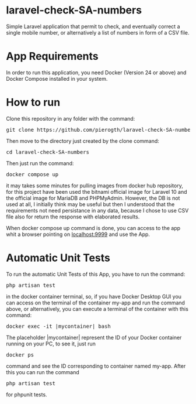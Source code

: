 # laravel-check-SA-numbers
Simple Laravel application that permit to check, and eventually correct a single mobile number, or alternatively a list of numbers  in form of a CSV file.

# App Requirements
In order to run this application, you need Docker (Version 24 or above) and Docker Compose installed in your system.

# How to run
Clone this repository in any folder with the command:
<pre>git clone https://github.com/pierogth/laravel-check-SA-numbers.git </pre>
Then move to the directory just created by the clone command:
<pre>cd laravel-check-SA-numbers</pre>
Then just run the command:
<pre>docker compose up</pre>
it may takes some minutes for pulling images from docker hub repository, for this project have been used the bitnami official image for Laravel 10 and the official image for MariaDB and PHPMyAdmin. However, the DB is not used at all, I initially think may be useful but then I understood that the requirements not need persistance in any data, because I chose to use CSV file also for return the response with elaborated results.

When docker compose up command is done, you can access to the app whit a browser pointing on <a href="http://localhost:9999">localhost:9999</a> and use the App.

# Automatic Unit Tests
To run the automatic Unit Tests of this App, you have to run the command:
<pre>php artisan test</pre>
in the docker container terminal, so, if you have Docker Desktop GUI you can access on the terminal of the container my-app and run the command above, or alternatively, you can 
execute a terminal of the container with this command:
<pre>docker exec -it |mycontainer| bash</pre>
The placeholder |mycontainer| represent the ID of your Docker container running on your PC, to see it, just run <pre>docker ps</pre> command and see the ID corresponding to container named my-app.
After this you can run the command <pre>php artisan test</pre> for phpunit tests.
